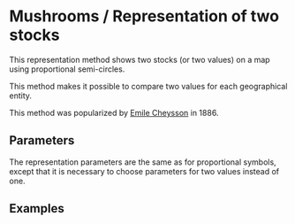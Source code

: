 # Mushrooms / Representation of two stocks

This representation method shows two stocks (or two values) on a map using proportional semi-circles.

This method makes it possible to compare two values for each geographical entity.

This method was popularized by [Emile Cheysson](https://www.davidrumsey.com/luna/servlet/detail/RUMSEY~8~1~309243~90079146:Resultats-D-Exploitation-des-Chemin?sort=pub_list_no_initialsort%2Cpub_date%2Cpub_list_no%2Cseries_no&qvq=q:Cheysson%2C%20%C3%89mile;sort:pub_list_no_initialsort%2Cpub_date%2Cpub_list_no%2Cseries_no;lc:RUMSEY~8~1&mi=183&trs=587) in 1886.

## Parameters

The representation parameters are the same as for proportional symbols, except that it is necessary to choose parameters for two values instead of one.

## Examples

<ZoomImg
    src="/mushrooms-0.png"
    alt="Example of the representation of two stocks (population and GDP)"
    caption="Example of the representation of two stocks (population and GDP)"
/>
